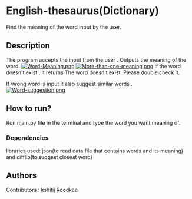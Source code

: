 # English-thesaurus(Dictionary)
Find the meaning of the word input by the user.

## Description
The program accepts the input from the user .
Outputs the meaning of the word.
[![Word-Meaning.png](https://i.postimg.cc/prp5gy6r/Word-Meaning.png)](https://postimg.cc/30QwGr7Q)
[![More-than-one-meaning.png](https://i.postimg.cc/c4PfGMZS/More-than-one-meaning.png)](https://postimg.cc/Xpcrw5pH)
If the word doesn't exist , it returns  The word doesn't exist. Please double check it.

If wrong word is input it also suggest similar words .
[![Word-suggestion.png](https://i.postimg.cc/bvgGrQXd/Word-suggestion.png)](https://postimg.cc/MccZrfp8)


## How to run?
Run main.py file in the terminal and type the word you want meaning of.


### Dependencies

libraries used: json(to read data file that contains words and its meaning) and difflib(to suggest closest word)



## Authors

Contributors : kshitij Roodkee
